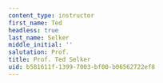 ```yaml
---
content_type: instructor
first_name: Ted
headless: true
last_name: Selker
middle_initial: ''
salutation: Prof.
title: Prof. Ted Selker
uid: b581611f-1399-7003-bf00-b06562722ef8
---
```

